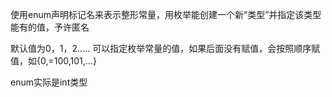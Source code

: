使用enum声明标记名来表示整形常量，用枚举能创建一个新“类型”并指定该类型能有的值，予许匿名

默认值为0，1，2.....  可以指定枚举常量的值，如果后面没有赋值，会按照顺序赋值，如{0,=100,101,...}

enum实际是int类型